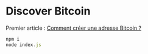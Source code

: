 # Discover Bitcoin

Premier article : [Comment créer une adresse Bitcoin ?](https://www.udfn.fr/articles/generation-dune-adresse-bitcoin)

```javascript
npm i
node index.js
```
